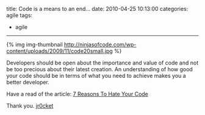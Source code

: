 title: Code is a means to an end...
date: 2010-04-25 10:13:00
categories: agile 
tags: 
- agile
---

{% img img-thumbnail http://ninjasofcode.com/wp-content/uploads/2009/11/code20small.jpg %}

Developers should be open about the importance and value of code and not be too precious about their latest creation.  An understanding of how good your code should be in terms of what you need to achieve makes you a better developer.

Have a read of the article: [7 Reasons To Hate Your Code](http://coderoom.wordpress.com/2010/04/22/7-reasons-to-hate-your-code/)

Thank you.
[jr0cket](https://twitter.com/jr0cket)
